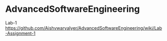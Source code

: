 # AdvancedSoftwareEngineering

Lab-1  https://github.com/AishvwaryaIyer/AdvancedSoftwareEngineering/wiki/Lab-Assignment-1
